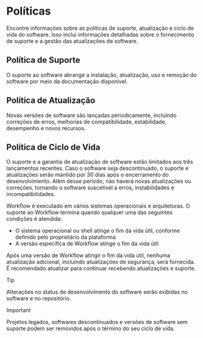 # Políticas
Encontre informações sobre as políticas de suporte, atualização e ciclo de vida do software. Isso inclui informações detalhadas sobre o fornecimento de suporte e a gestão das atualizações de software.

## Política de Suporte
O suporte ao software abrange a instalação, atualização, uso e remoção do software por meio da documentação disponível.

## Política de Atualização
Novas versões de software são lançadas periodicamente, incluindo correções de erros, melhorias de compatibilidade, estabilidade, desempenho e novos recursos.

## Política de Ciclo de Vida
O suporte e a garantia de atualização de software estão limitados aos três lançamentos recentes. Caso o software seja descontinuado, o suporte e atualizações serão mantido por 30 dias após o encerramento do desenvolvimento. Além desse período, não haverá novas atualizações ou correções, tornando o software suscetível a erros, instabilidades e incompatibilidades.

Workflow é executado em vários sistemas operacionais e arquiteturas. O suporte ao Workflow termina quando qualquer uma das seguintes condições é atendida:
- O sistema operacional ou shell atinge o fim da vida útil, conforme definido pelo proprietário da plataforma
- A versão específica de Workflow atinge o fim da vida útil

Após uma versão de Workflow atingir o fim da vida útil, nenhuma atualização adicional, incluindo atualizações de segurança, será fornecida. É recomendado atualizar para continuar recebendo atualizações e suporte.

> [!TIP]
> Alterações no status de desenvolvimento do software serão exibidas no software e no repositório.

> [!IMPORTANT]
> Projetos legados, softwares descontinuados e versões de software sem suporte podem ser removidos após o término do seu ciclo de vida.
